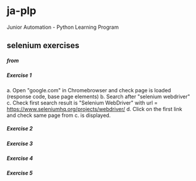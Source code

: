 # ja-plp
Junior Automation - Python Learning Program

## selenium exercises
##### from <url>

##### **Exercise 1**

a. Open "google.com" in Chromebrowser and check page is loaded (response code, base page elements)
b. Search after "selenium webdriver"
c. Check first search result is "Selenium WebDriver" with url = https://www.seleniumhq.org/projects/webdriver/
d. Click on the first link and check same page from c. is displayed.

##### **Exercise 2**
##### **Exercise 3**
##### **Exercise 4**
##### **Exercise 5**